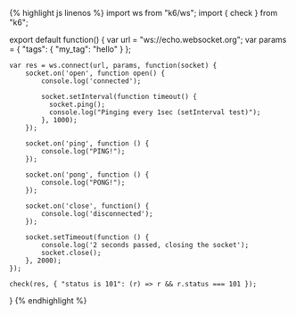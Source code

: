 {% highlight js linenos %}
import ws from "k6/ws";
import { check } from "k6";

export default function() {
    var url = "ws://echo.websocket.org";
    var params = { "tags": { "my_tag": "hello" } };

    var res = ws.connect(url, params, function(socket) {
        socket.on('open', function open() {
            console.log('connected');

            socket.setInterval(function timeout() {
              socket.ping();
              console.log("Pinging every 1sec (setInterval test)");
            }, 1000);
        });

        socket.on('ping', function () {
            console.log("PING!");
        });

        socket.on('pong', function () {
            console.log("PONG!");
        });

        socket.on('close', function() {
            console.log('disconnected');
        });

        socket.setTimeout(function () {
            console.log('2 seconds passed, closing the socket');
            socket.close();
        }, 2000);
    });

    check(res, { "status is 101": (r) => r && r.status === 101 });
}
{% endhighlight %}
